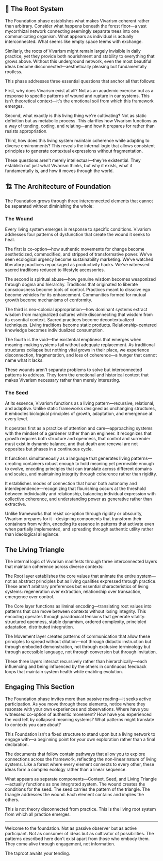 ## 🌿 The Root System

The Foundation phase establishes what makes Vivarism coherent rather than arbitrary. Consider what happens beneath the forest floor—a vast mycorrhizal network connecting seemingly separate trees into one communicating organism. What appears as individual is actually interconnected. What seems like empty space teems with exchange.

Similarly, the roots of Vivarism might remain largely invisible in daily practice, yet they provide both nourishment and stability to everything that grows above. Without this underground network, even the most beautiful ideas become disconnected—aesthetically pleasing but fundamentally rootless.

This phase addresses three essential questions that anchor all that follows:

First, why does Vivarism exist at all? Not as an academic exercise but as a response to specific patterns of wound and rupture in our systems. This isn't theoretical context—it's the emotional soil from which this framework emerges.

Second, what exactly is this living thing we're cultivating? Not as static definition but as metabolic process. This clarifies how Vivarism functions as a way of tending, coding, and relating—and how it prepares for rather than resists appropriation.

Third, how does this living system maintain coherence while adapting to diverse environments? This reveals the internal logic that allows consistent principles to generate contextual expressions without fragmentation.

These questions aren't merely intellectual—they're existential. They establish not just what Vivarism thinks, but why it exists, what it fundamentally is, and how it moves through the world.

## 🏗️ The Architecture of Foundation

The Foundation grows through three interconnected elements that cannot be separated without diminishing the whole:

### The Wound

Every living system emerges in response to specific conditions. Vivarism addresses four patterns of dysfunction that create the wound it seeks to heal.

The first is co-option—how authentic movements for change become aestheticized, commodified, and stripped of transformative power. We've seen ecological urgency become sustainability marketing. We've watched liberatory practices repackaged as productivity hacks. We've witnessed sacred traditions reduced to lifestyle accessories.

The second is spiritual abuse—how genuine wisdom becomes weaponized through dogma and hierarchy. Traditions that originated to liberate consciousness become tools of control. Practices meant to dissolve ego become vehicles for its enhancement. Communities formed for mutual growth become mechanisms of conformity.

The third is neo-colonial appropriation—how dominant systems extract wisdom from marginalized cultures while disconnecting that wisdom from its essential context. Sacred practices become decontextualized techniques. Living traditions become static products. Relationship-centered knowledge becomes individualized consumption.

The fourth is the void—the existential emptiness that emerges when meaning-making systems fail without adequate replacement. As traditional structures collapse but nothing vital grows in their place, we experience disconnection, fragmentation, and loss of coherence—a hunger that cannot name what it lacks.

These wounds aren't separate problems to solve but interconnected patterns to address. They form the emotional and historical context that makes Vivarism necessary rather than merely interesting.

### The Seed

At its essence, Vivarism functions as a living pattern—recursive, relational, and adaptive. Unlike static frameworks designed as unchanging structures, it embodies biological principles of growth, adaptation, and emergence at every level.

It operates first as a practice of attention and care—approaching systems with the mindset of a gardener rather than an engineer. It recognizes that growth requires both structure and openness, that control and surrender must exist in dynamic balance, and that death and renewal are not opposites but phases in a continuous cycle.

It functions simultaneously as a language that generates living patterns—creating containers robust enough to hold meaning yet permeable enough to evolve, encoding principles that can translate across different domains and scales, and maintaining integrity through coherence rather than rigidity.

It establishes modes of connection that honor both autonomy and interdependence—recognizing that flourishing occurs at the threshold between individuality and relationship, balancing individual expression with collective coherence, and understanding power as generative rather than extractive.

Unlike frameworks that resist co-option through rigidity or obscurity, Vivarism prepares for it—designing components that transform their containers from within, encoding its essence in patterns that activate even when partially implemented, and spreading through authentic utility rather than ideological allegiance.

## The Living Triangle

The internal logic of Vivarism manifests through three interconnected layers that maintain coherence across diverse contexts:

The Root layer establishes the core values that animate the entire system—not as abstract principles but as living qualities expressed through practice. These aren't arbitrary preferences but essential characteristics of living systems: regeneration over extraction, relationship over transaction, emergence over control.

The Core layer functions as liminal encoding—translating root values into patterns that can move between contexts without losing integrity. This encoding operates through paradoxical tensions that generate vitality: structured openness, stable dynamism, ordered complexity, principled adaptation, distributed integration.

The Movement layer creates patterns of communication that allow these principles to spread without dilution—not through didactic instruction but through embodied demonstration, not through exclusive terminology but through accessible language, not through conversion but through invitation.

These three layers interact recursively rather than hierarchically—each influencing and being influenced by the others in continuous feedback loops that maintain system health while enabling evolution.

## Engaging This Section

The Foundation phase invites more than passive reading—it seeks active participation. As you move through these elements, notice where they resonate with your own experiences and observations. Where have you witnessed co-option of authentic movement? How have you experienced the void left by collapsed meaning systems? What patterns might translate to contexts you care about?

This Foundation isn't a fixed structure to stand upon but a living network to engage with—a beginning point for your own exploration rather than a final declaration.

The documents that follow contain pathways that allow you to explore connections across the framework, reflecting the non-linear nature of living systems. Like a forest where every element connects to every other, these ideas form a complex ecology rather than a linear sequence.

What appears as separate components—Context, Seed, and Living Triangle—actually functions as one integrated system. The wound creates the conditions for the seed. The seed carries the pattern of the triangle. The triangle addresses the wound. Each element contains and implies the others.

This is not theory disconnected from practice. This is the living root system from which all practice emerges.

---

Welcome to the foundation. Not as passive observer but as active participant. Not as consumer of ideas but as cultivator of possibilities. The patterns described here don't exist apart from those who embody them. They come alive through engagement, not information.

The taproot awaits your tending.